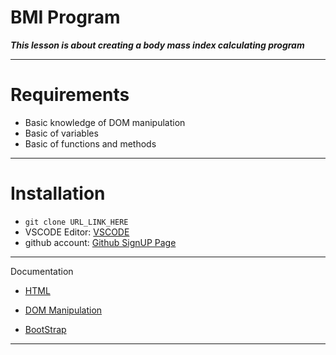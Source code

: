 # BMI Program

***This lesson is about creating a body mass index calculating program***
___

# Requirements

- Basic knowledge of DOM manipulation
- Basic of variables
- Basic of functions and methods

___
# Installation


- `git clone URL_LINK_HERE`
- VSCODE Editor: [VSCODE]()
- github account: [Github SignUP Page]()

___

Documentation

- [HTML](https://www.w3schools.com/)

- [DOM Manipulation](https://wwww.w3schools.com/)

- [BootStrap]()

___